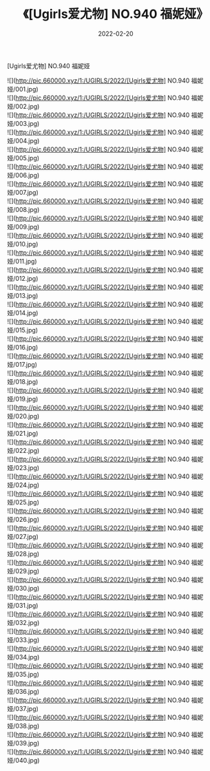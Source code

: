 ﻿---
layout: post
title:  《[Ugirls爱尤物] NO.940 福妮娅》
date:   2022-02-20
img: http://pic.660000.xyz/1:/UGIRLS/2022/[Ugirls爱尤物] NO.940 福妮娅/000.jpg
categories: [美女, 清纯, 唯美]
---

[Ugirls爱尤物] NO.940 福妮娅

 ![](http://pic.660000.xyz/1:/UGIRLS/2022/[Ugirls爱尤物] NO.940 福妮娅/001.jpg) <br>![](http://pic.660000.xyz/1:/UGIRLS/2022/[Ugirls爱尤物] NO.940 福妮娅/002.jpg) <br>![](http://pic.660000.xyz/1:/UGIRLS/2022/[Ugirls爱尤物] NO.940 福妮娅/003.jpg) <br>![](http://pic.660000.xyz/1:/UGIRLS/2022/[Ugirls爱尤物] NO.940 福妮娅/004.jpg) <br>![](http://pic.660000.xyz/1:/UGIRLS/2022/[Ugirls爱尤物] NO.940 福妮娅/005.jpg) <br>![](http://pic.660000.xyz/1:/UGIRLS/2022/[Ugirls爱尤物] NO.940 福妮娅/006.jpg) <br>![](http://pic.660000.xyz/1:/UGIRLS/2022/[Ugirls爱尤物] NO.940 福妮娅/007.jpg) <br>![](http://pic.660000.xyz/1:/UGIRLS/2022/[Ugirls爱尤物] NO.940 福妮娅/008.jpg) <br>![](http://pic.660000.xyz/1:/UGIRLS/2022/[Ugirls爱尤物] NO.940 福妮娅/009.jpg) <br>![](http://pic.660000.xyz/1:/UGIRLS/2022/[Ugirls爱尤物] NO.940 福妮娅/010.jpg) <br>![](http://pic.660000.xyz/1:/UGIRLS/2022/[Ugirls爱尤物] NO.940 福妮娅/011.jpg) <br>![](http://pic.660000.xyz/1:/UGIRLS/2022/[Ugirls爱尤物] NO.940 福妮娅/012.jpg) <br>![](http://pic.660000.xyz/1:/UGIRLS/2022/[Ugirls爱尤物] NO.940 福妮娅/013.jpg) <br>![](http://pic.660000.xyz/1:/UGIRLS/2022/[Ugirls爱尤物] NO.940 福妮娅/014.jpg) <br>![](http://pic.660000.xyz/1:/UGIRLS/2022/[Ugirls爱尤物] NO.940 福妮娅/015.jpg) <br>![](http://pic.660000.xyz/1:/UGIRLS/2022/[Ugirls爱尤物] NO.940 福妮娅/016.jpg) <br>![](http://pic.660000.xyz/1:/UGIRLS/2022/[Ugirls爱尤物] NO.940 福妮娅/017.jpg) <br>![](http://pic.660000.xyz/1:/UGIRLS/2022/[Ugirls爱尤物] NO.940 福妮娅/018.jpg) <br>![](http://pic.660000.xyz/1:/UGIRLS/2022/[Ugirls爱尤物] NO.940 福妮娅/019.jpg) <br>![](http://pic.660000.xyz/1:/UGIRLS/2022/[Ugirls爱尤物] NO.940 福妮娅/020.jpg) <br>![](http://pic.660000.xyz/1:/UGIRLS/2022/[Ugirls爱尤物] NO.940 福妮娅/021.jpg) <br>![](http://pic.660000.xyz/1:/UGIRLS/2022/[Ugirls爱尤物] NO.940 福妮娅/022.jpg) <br>![](http://pic.660000.xyz/1:/UGIRLS/2022/[Ugirls爱尤物] NO.940 福妮娅/023.jpg) <br>![](http://pic.660000.xyz/1:/UGIRLS/2022/[Ugirls爱尤物] NO.940 福妮娅/024.jpg) <br>![](http://pic.660000.xyz/1:/UGIRLS/2022/[Ugirls爱尤物] NO.940 福妮娅/025.jpg) <br>![](http://pic.660000.xyz/1:/UGIRLS/2022/[Ugirls爱尤物] NO.940 福妮娅/026.jpg) <br>![](http://pic.660000.xyz/1:/UGIRLS/2022/[Ugirls爱尤物] NO.940 福妮娅/027.jpg) <br>![](http://pic.660000.xyz/1:/UGIRLS/2022/[Ugirls爱尤物] NO.940 福妮娅/028.jpg) <br>![](http://pic.660000.xyz/1:/UGIRLS/2022/[Ugirls爱尤物] NO.940 福妮娅/029.jpg) <br>![](http://pic.660000.xyz/1:/UGIRLS/2022/[Ugirls爱尤物] NO.940 福妮娅/030.jpg) <br>![](http://pic.660000.xyz/1:/UGIRLS/2022/[Ugirls爱尤物] NO.940 福妮娅/031.jpg) <br>![](http://pic.660000.xyz/1:/UGIRLS/2022/[Ugirls爱尤物] NO.940 福妮娅/032.jpg) <br>![](http://pic.660000.xyz/1:/UGIRLS/2022/[Ugirls爱尤物] NO.940 福妮娅/033.jpg) <br>![](http://pic.660000.xyz/1:/UGIRLS/2022/[Ugirls爱尤物] NO.940 福妮娅/034.jpg) <br>![](http://pic.660000.xyz/1:/UGIRLS/2022/[Ugirls爱尤物] NO.940 福妮娅/035.jpg) <br>![](http://pic.660000.xyz/1:/UGIRLS/2022/[Ugirls爱尤物] NO.940 福妮娅/036.jpg) <br>![](http://pic.660000.xyz/1:/UGIRLS/2022/[Ugirls爱尤物] NO.940 福妮娅/037.jpg) <br>![](http://pic.660000.xyz/1:/UGIRLS/2022/[Ugirls爱尤物] NO.940 福妮娅/038.jpg) <br>![](http://pic.660000.xyz/1:/UGIRLS/2022/[Ugirls爱尤物] NO.940 福妮娅/039.jpg) <br>![](http://pic.660000.xyz/1:/UGIRLS/2022/[Ugirls爱尤物] NO.940 福妮娅/040.jpg) <br>